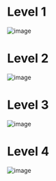 # Level 1
![image](https://github.com/likunzz/COM-LAB-I-LabSheet-Week-11/assets/144196696/f30954ee-0dec-4b0a-876b-90a64d82eb0a)
# Level 2
![image](https://github.com/likunzz/COM-LAB-I-LabSheet-Week-11/assets/144196696/e7111edc-a095-43c6-9dab-83cdadb635b6)
# Level 3
![image](https://github.com/likunzz/COM-LAB-I-LabSheet-Week-11/assets/144196696/ccd524ea-17f2-4480-b37c-9a7bf0fe7aa1)
# Level 4
![image](https://github.com/likunzz/COM-LAB-I-LabSheet-Week-11/assets/144196696/8f7dc8c3-1a5e-4f56-a8ce-9979531df093)
